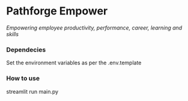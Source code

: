 # Pathforge Empower
*Empowering employee productivity, performance, career, learning and skills*

### Dependecies
Set the environment variables as per the .env.template

### How to use
streamlit run main.py


